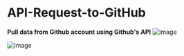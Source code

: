 # API-Request-to-GitHub
**Pull data from Github account  using Github's API**
![image](https://user-images.githubusercontent.com/54014269/130176996-8242584a-76cf-45ae-905a-39fdb019fed0.png)

![image](https://user-images.githubusercontent.com/54014269/130178295-3ae17e49-5b5b-46c7-bf08-bc4b4f0923e5.png)
